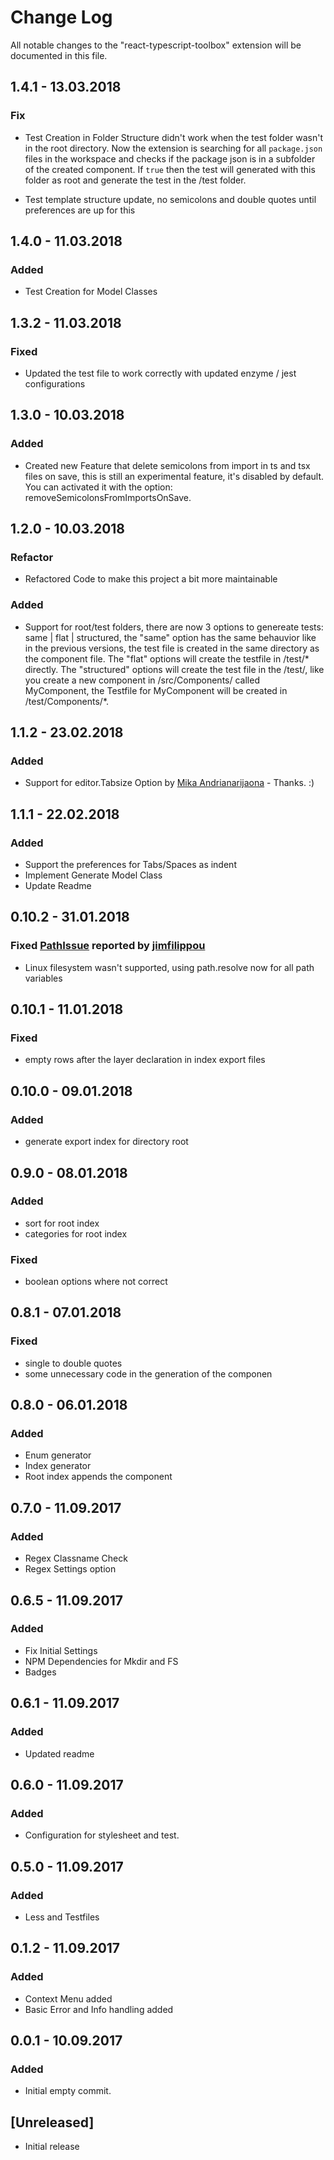 
# Change Log

All notable changes to the "react-typescript-toolbox" extension will be documented in this file.

## 1.4.1 - 13.03.2018

### Fix

- Test Creation in Folder Structure didn't work when the test folder wasn't in the root directory. Now the extension is searching for all `package.json` files in the workspace and checks if the package json is in a subfolder of the created component. If `true` then the test will generated with this folder as root and generate the test in the /test folder.

- Test template structure update, no semicolons and double quotes until preferences are up for this

## 1.4.0 - 11.03.2018

### Added

- Test Creation for Model Classes

## 1.3.2 - 11.03.2018

### Fixed

- Updated the test file to work correctly with updated enzyme / jest configurations

## 1.3.0 - 10.03.2018


### Added

- Created new Feature that delete semicolons from import in ts and tsx files on save, this is still an experimental feature, it's disabled by default. You can activated it with the option: removeSemicolonsFromImportsOnSave.

## 1.2.0 - 10.03.2018


### Refactor

- Refactored Code to make this project a bit more maintainable

### Added

- Support for root/test folders, there are now 3 options to genereate tests: same | flat | structured, the "same" option has the same behauvior like in the previous versions, the test file is created in the same directory as the component file. The "flat" options will create the testfile in <workspaceroot>/test/* directly. The "structured" options will create the test file in the <workspaceroot>/test/<componentfileFolder>, like you create a new component in <workspaceroot>/src/Components/ called MyComponent, the Testfile for MyComponent will be created in <workspaceroot>/test/Components/*.

## 1.1.2 - 23.02.2018

### Added

- Support for editor.Tabsize Option by [Mika Andrianarijaona](https://github.com/mikaoelitiana) - Thanks. :)

## 1.1.1 - 22.02.2018

### Added

- Support the preferences for Tabs/Spaces as indent
- Implement Generate Model Class
- Update Readme

## 0.10.2 - 31.01.2018

### Fixed [PathIssue](https://github.com/Sly321/react-typescript-toolbox/issues/3) reported by [jimfilippou](https://github.com/jimfilippou)

- Linux filesystem wasn't supported, using path.resolve now for all path variables

## 0.10.1 - 11.01.2018

### Fixed

- empty rows after the layer declaration in index export files

## 0.10.0 - 09.01.2018

### Added

- generate export index for directory root

## 0.9.0 - 08.01.2018

### Added

- sort for root index
- categories for root index

### Fixed

- boolean options where not correct

## 0.8.1 - 07.01.2018

### Fixed

- single to double quotes
- some unnecessary code in the generation of the componen

## 0.8.0 - 06.01.2018

### Added

- Enum generator
- Index generator
- Root index appends the component

## 0.7.0 - 11.09.2017

### Added

- Regex Classname Check
- Regex Settings option

## 0.6.5 - 11.09.2017

### Added

- Fix Initial Settings
- NPM Dependencies for Mkdir and FS
- Badges

## 0.6.1 - 11.09.2017

### Added

- Updated readme

## 0.6.0 - 11.09.2017

### Added

- Configuration for stylesheet and test.

## 0.5.0 - 11.09.2017

### Added

- Less and Testfiles

## 0.1.2 - 11.09.2017

### Added

- Context Menu added
- Basic Error and Info handling added

## 0.0.1 - 10.09.2017

### Added

- Initial empty commit.

## [Unreleased]

- Initial release
